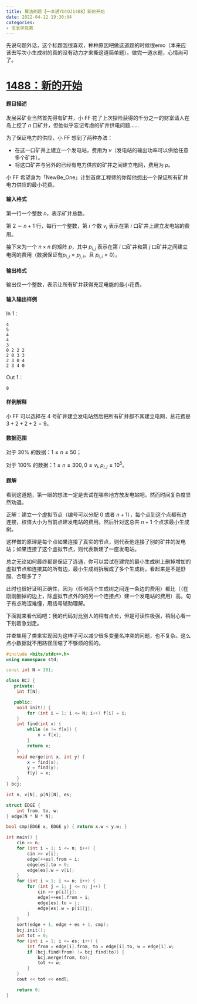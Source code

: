 ```yaml
---
title: 算法刷题【一本通YbtOJ1488】新的开始
date: 2022-04-12 19:30:04
categories:
- 信息学竞赛
---
```


先说句题外话，这个标题我很喜欢，种种原因吧做这道题的时候很emo（本来应该去写次小生成树的真的没有动力才来撕这道简单题）。做完一道水题，心情尚可了。

# [1488：新的开始](http://ybt.ssoier.cn:8088/problem_show.php?pid=1488)

#### 题目描述

发展采矿业当然首先得有矿井，小 FF 花了上次探险获得的千分之一的财富请人在岛上挖了 $n$ 口矿井，但他似乎忘记考虑的矿井供电问题……

为了保证电力的供应，小 FF 想到了两种办法：

- 在这一口矿井上建立一个发电站，费用为 $v$（发电站的输出功率可以供给任意多个矿井）。
- 将这口矿井与另外的已经有电力供应的矿井之间建立电网，费用为 $p$。

小 FF 希望身为「NewBe_One」计划首席工程师的你帮他想出一个保证所有矿井电力供应的最小花费。

#### 输入格式

第一行一个整数 $n$，表示矿井总数。

第 $2∼n+1$ 行，每行一个整数，第 $i$ 个数 $v_i$ 表示在第 $i$ 口矿井上建立发电站的费用。

接下来为一个 $n×n$ 的矩阵 $p$，其中 $p_{i,j}$ 表示在第 $i$ 口矿井和第 $j$ 口矿井之间建立电网的费用（数据保证有$p_{i,j}=p_{j,i}$​ ，且 $p_{i,i}=0$）。

#### 输出格式

输出仅一个整数，表示让所有矿井获得充足电能的最小花费。

#### 输入输出样例

In 1：

```text
4  
5  
4 
4  
3  
0 2 2 2  
2 0 3 3  
2 3 0 4  
2 3 4 0
```

Out 1：

```text
9
```

#### 样例解释

小 FF 可以选择在 $4$ 号矿井建立发电站然后把所有矿井都不其建立电网，总花费是 $3+2+2+2=9$。

#### 数据范围

对于 30% 的数据：$1≤n≤50$；

对于 100% 的数据：$1≤n≤300,0≤v_i,p_{i,j}≤10^5$​​ 。

#### 题解

看到这道题，第一眼的想法一定是去试在哪些地方放发电站吧，然而时间复杂度显然劝退。

正解：建立一个虚拟节点（编号可以分配 $0$ 或者 $n+1$），每个点到这个点都有边连接，权值大小为当前点建发电站的费用。然后针对这总共 $n+1$ 个点求最小生成树。

这样做的原理是每个点如果连接了真实的节点，则代表他连接了别的矿井的发电站；如果连接了这个虚拟节点，则代表新建了一座发电站。

总之无论如何最终都是保证了连通，你可以尝试在建完的最小生成树上删掉增加的虚拟节点和连接其的所有边，最小生成树拆解成了多个生成树，看起来是不是舒服、合理多了？

此时也很好证明正确性，因为（任何两个生成树之间连一条边的费用）都比（（在刚刚删掉的边上，除虚拟节点外的的另一个连接点）建一个发电站的费用）高。句子有点晦涩难懂，用括号辅助理解。

下面就来看代码吧：我的代码对比别人的稍有点长，但是可读性极强，稍耐心看一下别着急划走。

并查集用了类来实现因为这样子可以减少很多变量名冲突的问题，也不复杂。这么点小数据就不用路径压缩了不够烦的慌的。

```cpp
#include <bits/stdc++.h>
using namespace std;

const int N = 301;

class BCJ {
   private:
    int f[N];

   public:
    void init() {
        for (int i = 1; i <= N; i++) f[i] = i;
    }
    int find(int x) {
        while (x != f[x]) {
            x = f[x];
        }
        return x;
    }
    void merge(int x, int y) {
        x = find(x);
        y = find(y);
        f[y] = x;
    }
} bcj;

int n, v[N], p[N][N], es;

struct EDGE {
    int from, to, w;
} edge[N * N * N];

bool cmp(EDGE x, EDGE y) { return x.w < y.w; }

int main() {
    cin >> n;
    for (int i = 1; i <= n; i++) {
        cin >> v[i];
        edge[++es].from = i;
        edge[es].to = 0;
        edge[es].w = v[i];
    }
    for (int i = 1; i <= n; i++) {
        for (int j = 1; j <= n; j++) {
            cin >> p[i][j];
            edge[++es].from = i;
            edge[es].to = j;
            edge[es].w = p[i][j];
        }
    }
    sort(edge + 1, edge + es + 1, cmp);
    bcj.init();
    int tot = 0;
    for (int i = 1; i <= es; i++) {
        int from = edge[i].from, to = edge[i].to, w = edge[i].w;
        if (bcj.find(from) != bcj.find(to)) {
            bcj.merge(from, to);
            tot += w;
        }
    }
    cout << tot << endl;

    return 0;
}
```

